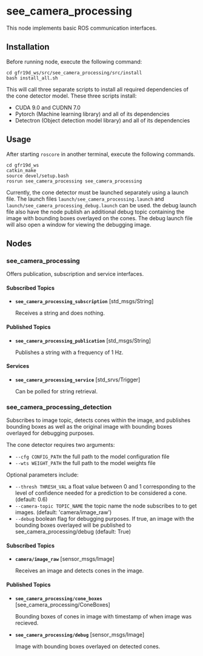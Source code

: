# see_camera_processing

This node implements basic ROS communication interfaces.

## Installation

Before running node, execute the following command:

  `cd gfr19d_ws/src/see_camera_processing/src/install` \
  `bash install_all.sh` 
  
This will call three separate scripts to install all required dependencies of the cone detector model. These three scripts install:
* CUDA 9.0 and CUDNN 7.0
* Pytorch (Machine learning library) and all of its dependencies
* Detectron (Object detection model library) and all of its dependencies

## Usage

After starting `roscore` in another terminal, execute the following commands.

  `cd gfr19d_ws`\
  `catkin_make`\
  `source devel/setup.bash` \
  `rosrun see_camera_processing see_camera_processing`

Currently, the cone detector must be launched separately using a launch file. The launch files `launch/see_camera_processing.launch` and `launch/see_camera_processing_debug.launch` can be used. the debug launch file also have the node publish an additional debug topic containing the image with bounding boxes overlayed on the cones. The debug launch file will also open a window for viewing the debugging image.

## Nodes

### see_camera_processing

Offers publication, subscription and service interfaces.


#### Subscribed Topics

* **`see_camera_processing_subscription`** [std_msgs/String]

  Receives a string and does nothing.

#### Published Topics

* **`see_camera_processing_publication`** [std_msgs/String]

  Publishes a string with a frequency of 1 Hz.
  
#### Services

* **`see_camera_processing_service`** [std_srvs/Trigger]

  Can be polled for string retrieval.
  
  
  
### see_camera_processing_detection

Subscribes to image topic, detects cones within the image, and publishes bounding boxes as well as the original image with bounding boxes overlayed for debugging purposes.  

The cone detector requires two arguments: 
* `--cfg CONFIG_PATH` the full path to the model configuration file 
* `--wts WEIGHT_PATH` the full path to the model weights file

Optional parameters include:
* `--thresh THRESH_VAL` a float value between 0 and 1 corresponding to the level of confidence needed for a prediction to be considered a cone. (default: 0.6)
* `--camera-topic TOPIC_NAME` the topic name the node subscribes to to get images. (default: 'camera/image_raw') 
* `--debug` boolean flag for debugging purposes. If true, an image with the bounding boxes overlayed will be published to see_camera_processing/debug (default: True)

#### Subscribed Topics
  
* **`camera/image_raw`** [sensor_msgs/Image]

  Receives an image and detects cones in the image. 

#### Published Topics

* **`see_camera_processing/cone_boxes`** [see_camera_processing/ConeBoxes]

  Bounding boxes of cones in image with timestamp of when image was recieved.
  
* **`see_camera_processing/debug`** [sensor_msgs/Image]

  Image with bounding boxes overlayed on detected cones.
  

